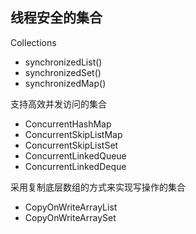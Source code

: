 ## 线程安全的集合

Collections

- synchronizedList()
- synchronizedSet()
- synchronizedMap()

支持高效并发访问的集合

- ConcurrentHashMap
- ConcurrentSkipListMap
- ConcurrentSkipListSet
- ConcurrentLinkedQueue
- ConcurrentLinkedDeque

采用复制底层数组的方式来实现写操作的集合

- CopyOnWriteArrayList
- CopyOnWriteArraySet